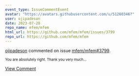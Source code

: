 ```yaml
---
event_type: IssueCommentEvent
avatar: "https://avatars.githubusercontent.com/u/51260346?"
user: ojipadeson
date: 2023-07-28
repo_name: mfem/mfem
html_url: https://github.com/mfem/mfem/issues/3799
repo_url: https://github.com/mfem/mfem
---
```


<a href='https://github.com/ojipadeson' target='_blank'>ojipadeson</a> commented on issue <a href='https://github.com/mfem/mfem/issues/3799' target='_blank'>mfem/mfem#3799</a>.

<small>You are absolutely right. Thank you very much...</small>

<a href='https://github.com/mfem/mfem/issues/3799' target='_blank'>View Comment</a>